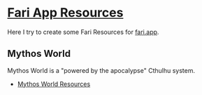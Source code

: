 # [Fari App Resources](https://m3koenig.github.io/FariAppResources)

Here I try to create some Fari Resources for [fari.app](https://www.fari.app).

## Mythos World

Mythos World is a "powered by the apocalypse" Cthulhu system.

- [Mythos World Resources](/pbta/MythosWorld/MythosWorld.md)